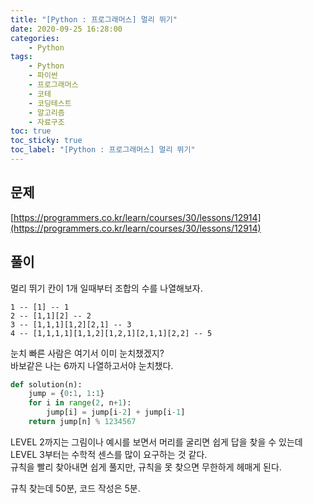 ```yaml
---
title: "[Python : 프로그래머스] 멀리 뛰기"
date: 2020-09-25 16:28:00
categories:
    - Python
tags:
    - Python
    - 파이썬
    - 프로그래머스
    - 코테
    - 코딩테스트
    - 알고리즘
    - 자료구조
toc: true
toc_sticky: true
toc_label: "[Python : 프로그래머스] 멀리 뛰기"
---
```

## 문제
[https://programmers.co.kr/learn/courses/30/lessons/12914](https://programmers.co.kr/learn/courses/30/lessons/12914)
## 풀이
멀리 뛰기 칸이 1개 일때부터 조합의 수를 나열해보자.  
```
1 -- [1] -- 1
2 -- [1,1][2] -- 2
3 -- [1,1,1][1,2][2,1] -- 3
4 -- [1,1,1,1][1,1,2][1,2,1][2,1,1][2,2] -- 5
```
눈치 빠른 사람은 여기서 이미 눈치챘겠지?  
바보같은 나는 6까지 나열하고서야 눈치챘다.  
```python
def solution(n):
    jump = {0:1, 1:1}
    for i in range(2, n+1):
        jump[i] = jump[i-2] + jump[i-1]
    return jump[n] % 1234567
```
  
LEVEL 2까지는 그림이나 예시를 보면서 머리를 굴리면 쉽게 답을 찾을 수 있는데  
LEVEL 3부터는 수학적 센스를 많이 요구하는 것 같다.  
규칙을 빨리 찾아내면 쉽게 풀지만, 규칙을 못 찾으면 무한하게 헤매게 된다.  
  
규칙 찾는데 50분, 코드 작성은 5분.  
